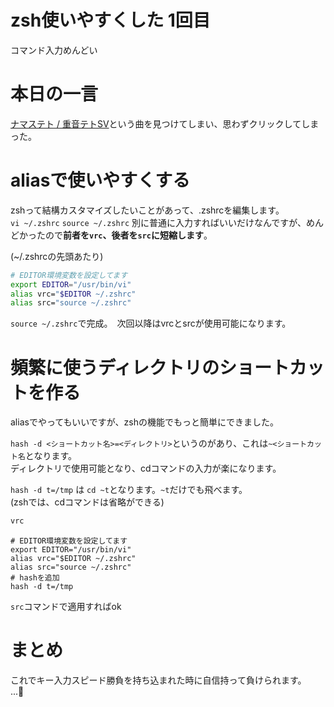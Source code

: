# zsh使いやすくした 1回目

コマンド入力めんどい

# 本日の一言

[ナマステト / 重音テトSV](https://www.nicovideo.jp/watch/sm44594927)という曲を見つけてしまい、思わずクリックしてしまった。

# aliasで使いやすくする
zshって結構カスタマイズしたいことがあって、.zshrcを編集します。  
`vi ~/.zshrc` `source ~/.zshrc` 別に普通に入力すればいいだけなんですが、めんどかったので**前者を`vrc`、後者を`src`に短縮します**。

(~/.zshrcの先頭あたり)
```sh
# EDITOR環境変数を設定してます
export EDITOR="/usr/bin/vi"
alias vrc="$EDITOR ~/.zshrc"
alias src="source ~/.zshrc"
```

`source ~/.zshrc`で完成。　次回以降はvrcとsrcが使用可能になります。

# 頻繁に使うディレクトリのショートカットを作る
aliasでやってもいいですが、zshの機能でもっと簡単にできました。

`hash -d <ショートカット名>=<ディレクトリ>`というのがあり、これは`~<ショートカット名`となります。  
ディレクトリで使用可能となり、cdコマンドの入力が楽になります。

`hash -d t=/tmp` は `cd ~t`となります。`~t`だけでも飛べます。  
(zshでは、cdコマンドは省略ができる)  


```sh
vrc
```
```
# EDITOR環境変数を設定してます
export EDITOR="/usr/bin/vi"
alias vrc="$EDITOR ~/.zshrc"
alias src="source ~/.zshrc"
# hashを追加
hash -d t=/tmp
```

`src`コマンドで適用すればok

# まとめ
これでキー入力スピード勝負を持ち込まれた時に自信持って負けられます。  
...🤔

